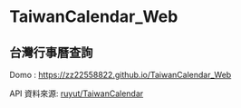 # TaiwanCalendar_Web
## 台灣行事曆查詢

Domo : https://zz22558822.github.io/TaiwanCalendar_Web

API 資料來源: [ruyut/TaiwanCalendar](https://github.com/ruyut/TaiwanCalendar)
